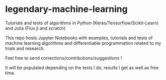 # legendary-machine-learning
Tutorials and tests of algorithms in Python (Keras/Tensorflow/Scikit-Learn) and Julia (Flux.jl and scratch)

This repo hosts Jupyter Notebooks with examples, tutorials and tests of machine learning algorithms and differentiable programmation related to my trials and research.

Feel free to send corrections/contributions/suggestions !

It will be populated depending on the tests I do, results I get as well as free time.
